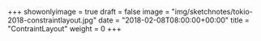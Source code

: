 +++
showonlyimage = true
draft = false
image = "img/sketchnotes/tokio-2018-constraintlayout.jpg"
date = "2018-02-08T08:00:00+00:00"
title = "ContraintLayout"
weight = 0
+++

